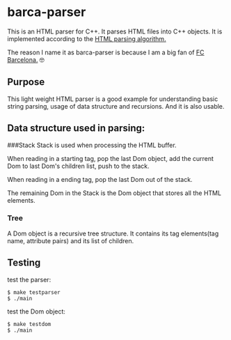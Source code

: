 # barca-parser

This is an HTML parser for C++. It parses HTML files into C++ objects. It is implemented according to the [HTML parsing algorithm.](http://www.whatwg.org/specs/web-apps/current-work/multipage/#auto-toc-12)

The reason I name it as barca-parser is because I am a big fan of [FC Barcelona.](http://www.fcbarcelona.com) 🤓

## Purpose
This light weight HTML parser is a good example for understanding basic string parsing, usage of data structure and recursions. And it is also usable.

## Data structure used in parsing:

###Stack
Stack is used when processing the HTML buffer.

When reading in a starting tag, pop the last Dom object, add the current Dom to last Dom's children list, push to the stack.

When reading in a ending tag, pop the last Dom out of the stack.

The remaining Dom in the Stack is the Dom object that stores all the HTML elements.

### Tree
A Dom object is a recursive tree structure. It contains its tag elements(tag name, attribute pairs) and its list of children.

## Testing
test the parser:

    $ make testparser
    $ ./main

test the Dom object:

    $ make testdom
    $ ./main
